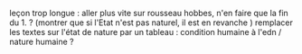 leçon trop longue : aller plus vite sur rousseau hobbes, n'en faire que la fin du 1. ? (montrer que si l'Etat n'est pas naturel, il est en revanche )
remplacer les textes sur l'état de nature par un tableau : condition humaine à l'edn / nature humaine ?